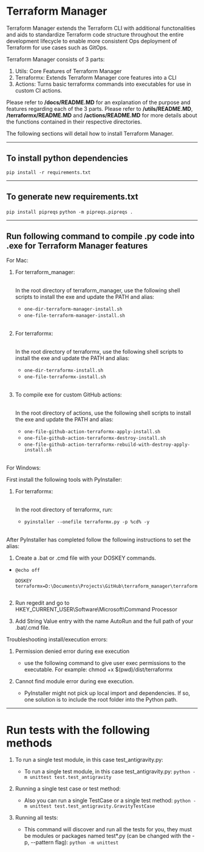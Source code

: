 # Terraform Manager

Terraform Manager extends the Terraform CLI with additional functonalities and aids to standardize Terraform code structure throughout the entire development lifecycle to enable more consistent Ops deployment of Terraform for use cases such as GitOps.

Terraform Manager consists of 3 parts:
1. Utils: Core Features of Terraform Manager
2. Terraformx: Extends Terraform Manager core features into a CLI
3. Actions: Turns basic terraformx commands into executables for use in custom CI actions.

Please refer to **/docs/README.MD** for an explanation of the purpose and features regarding each of the 3 parts. 
Please refer to **/utils/README.MD**, **/terraformx/README.MD** and **/actions/README.MD** for more details about the functions contained in their respective directories. 

The following sections will detail how to install Terraform Manager.

---
## To install python dependencies

`pip install -r requirements.txt`

---
## To generate new requirements.txt

`pip install pipreqs`
`python -m pipreqs.pipreqs .`

---
## Run following command to compile .py code into .exe for Terraform Manager features

For Mac:
  1. For terraform_manager:<br/><br/>
        
        In the root directory of terraform_manager, use the following shell scripts to install the exe and update the PATH and alias:

        - `one-dir-terraform-manager-install.sh`
        - `one-file-terraform-manager-install.sh`
        <br/>

  2. For terraformx:<br/><br/>

        In the root directory of terraformx, use the following shell scripts to install the exe and update the PATH and alias:
        - `one-dir-terraformx-install.sh`
        - `one-file-terraformx-install.sh`
        <br/>

  3. To compile exe for custom GitHub actions:<br/><br/>  

        In the root directory of actions, use the following shell scripts to install the exe and update the PATH and alias:
        - `one-file-github-action-terraformx-apply-install.sh`
        - `one-file-github-action-terraformx-destroy-install.sh`
        - `one-file-github-action-terraformx-rebuild-with-destroy-apply-install.sh`
        <br/>

For Windows:

  First install the following tools with PyInstaller:
  1. For terraformx:<br/><br/>

        In the root directory of terraformx, run:
        - `pyinstaller --onefile terraformx.py -p %cd% -y`
      <br/>

  After PyInstaller has completed follow the following instructions to set the alias:
  1. Create a .bat or .cmd file with your DOSKEY commands.
  - ```
    @echo off

    DOSKEY terraformx=D:\Documents\Projects\GitHub\terraform_manager\terraformx\dist\terraformx.exe```
  
  2. Run regedit and go to HKEY_CURRENT_USER\Software\Microsoft\Command Processor

  3. Add String Value entry with the name AutoRun and the full path of your .bat/.cmd file.

        


Troubleshooting install/execution errors:
1. Permission denied error during exe execution
    - use the following command to give user exec permissions to the executable. 
      For example:
      chmod +x $(pwd)/dist/terraformx

2. Cannot find module error during exe execution.
    - PyInstaller might not pick up local import and dependencies. If so, one solution is to include the root folder into the Python path.

---
# Run tests with the following methods

1. To run a single test module, in this case test_antigravity.py:

    - To run a single test module, in this case test_antigravity.py:
      `python -m unittest test.test_antigravity`
      <br/>

2. Running a single test case or test method:

    - Also you can run a single TestCase or a single test method:
      `python -m unittest test.test_antigravity.GravityTestCase`
      <br/>

3. Running all tests:

    - This command will discover and run all the tests for you, they must be modules or packages named test\*.py (can be changed with the -p, --pattern flag):
      `python -m unittest`